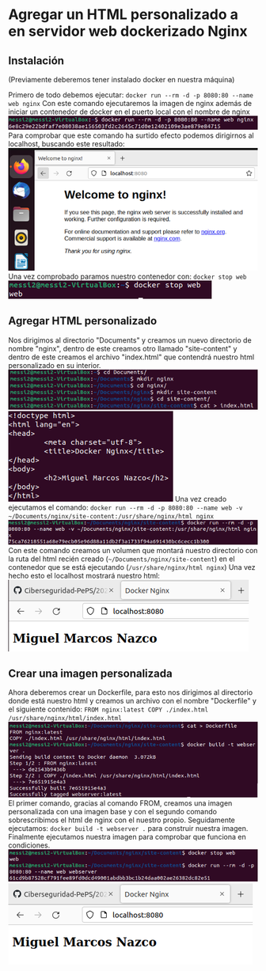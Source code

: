 # Agregar un HTML personalizado a en servidor web dockerizado Nginx
## Instalación
(Previamente deberemos tener instalado docker en nuestra máquina)

Primero de todo debemos ejecutar:
`docker run --rm -d -p 8080:80 --name web nginx`
Con este comando ejecutaremos la imagen de nginx además de iniciar un contenedor de docker en el puerto local con el nombre de nginx
![](imagenes/imagen1.PNG)
Para comprobar que este comando ha surtido efecto podemos dirigirnos al localhost, buscando este resultado:
![](imagenes/imagen2.PNG)
Una vez comprobado paramos nuestro contenedor con:
`docker stop web`
![](imagenes/imagen3.PNG)
## Agregar HTML personalizado
Nos dirigimos al directorio "Documents" y creamos un nuevo directorio de nombre "nginx", dentro de este creamos otro llamado "site-content" y dentro de este creamos el archivo "index.html" que contendrá nuestro html personalizado en su interior.
![](imagenes/imagen4.PNG)
![](imagenes/imagen5.PNG)
Una vez creado ejecutamos el comando:
`docker run --rm -d -p 8080:80 --name web -v ~/Documents/nginx/site-content:/usr/share/nginx/html nginx`
![](imagenes/imagen6.PNG)
Con este comando creamos un volumen que montará nuestro directorio con la ruta del html recién creado (`~/Documents/nginx/site-content`) en el contenedor que se está ejecutando (`/usr/share/nginx/html nginx`)
Una vez hecho esto el localhost mostrará nuestro html:
![](imagenes/imagen7.PNG)
## Crear una imagen personalizada
Ahora deberemos crear un Dockerfile, para esto nos dirigimos al directorio donde está nuestro html y creamos un archivo con el nombre "Dockerfile" y el siguiente contenido:
`FROM nginx:latest
COPY ./index.html /usr/share/nginx/html/index.html`
![](imagenes/imagen8.PNG)
El primer comando, gracias al comando FROM, creamos una imagen personalizada con una imagen base y con el segundo comando sobrescribimos el html de nginx con el nuestro propio.
Seguidamente ejecutamos:
`docker build -t webserver .`
para construir nuestra imagen.
Finalmente ejecutamos nuestra imagen para comprobar que funciona en condiciones.
![](imagenes/imagen9.PNG)
![](imagenes/imagen10.PNG)
